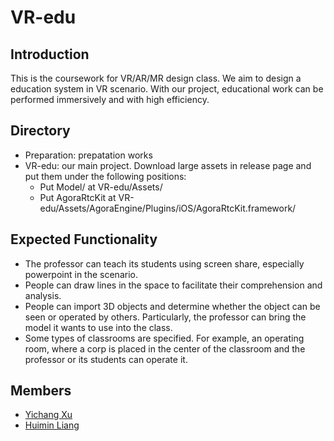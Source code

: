 # VR-edu
## Introduction
This is the coursework for VR/AR/MR design class. We aim to design a education system in VR scenario. With our project, educational work can be performed immersively and with high efficiency.
## Directory
* Preparation: prepatation works
* VR-edu: our main project. Download large assets in release page and put them under the following positions:
    * Put Model/ at VR-edu/Assets/
    * Put AgoraRtcKit at VR-edu/Assets/AgoraEngine/Plugins/iOS/AgoraRtcKit.framework/
## Expected Functionality
* The professor can teach its students using screen share, especially powerpoint in the scenario.
* People can draw lines in the space to facilitate their comprehension and analysis.
* People can import 3D objects and determine whether the object can be seen or operated by others. Particularly, the professor can bring the model it wants to use into the class.
* Some types of classrooms are specified. For example, an operating room, where a corp is placed in the center of the classroom and the professor or its students can operate it.
## Members
* [Yichang Xu](https://github.com/Kobe972)
* [Huimin Liang](https://github.com/anlaigg)